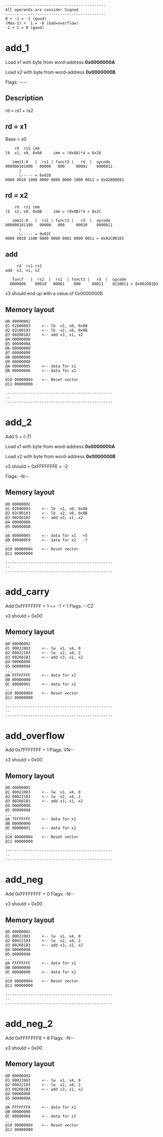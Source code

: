 ```
--------------------------------------------
All operands are consider Signed
--------------------------------------------
0 + -1 = -1 (good)
(Max-1) +  1 = -8 (bad=overflow)
-1 + 1 = 0 (good)

```

# add_1
Load x1 with byte from word-address **0x0000000A**

Load x2 with byte from word-address **0x0000000B**

Flags: ----

## Description
rd = rs1 + rs2

## rd = x1
Base = x0
```
    rd  rs1 imm
lb  x1, x0, 0x0A     imm = (0x0A)*4 = 0x28

   imm11:0   |  rs1 | funct3 |   rd  |  opcode
000000101000   00000   000     00001    0000011
      |
      \----- = 0x028
0000 0010 1000 0000 0000 0000 1000 0011 = 0x02800083
```

## rd = x2
```
    rd  rs1 imm
lb  x2, x0, 0x0B     imm = (0x0B)*4 = 0x2C

   imm11:0   |  rs1 | funct3 |   rd  |  opcode
000000101100   00000   000     00010    0000011
      |
      \----- = 0x02C
0000 0010 1100 0000 0000 0001 0000 0011 = 0x02C00103
```

## add
```
     rd  rs1 rs2
add  x3, x1, x2

   func7   |  rs2  |  rs1  | funct3 |   rd  |  opcode
  0000000    00010   00001    000     00011    0110011 = 0x002081B3
```

x3 should end up with a value of 0x0000000B

## Memory layout
```
@0 00000002
@1 02800083     <-- lb  x1, x0, 0x0A
@2 02C00103     <-- lb  x2, x0, 0x0B
@3 002081B3     <-- add x3, x1, x2
@4 00000008     
@5 0000000A     
@6 00000000     
@7 00000000     
@8 00000000     
@9 00000000     
@A 00000005     <-- data for x1
@B 00000006     <-- data for x2
...
@10 00000004    <-- Reset vector
@11 00000000
```

```
-----------------------------------------------
--
-----------------------------------------------
```

# add_2
Add 5 + (-7) 

Load x1 with byte from word-address **0x0000000A**

Load x2 with byte from word-address **0x0000000B**

x3 should = 0xFFFFFFFE = -2

Flags: -N--

## Memory layout
```
@0 00000002
@1 02800083     <-- lb  x1, x0, 0x0A
@2 02C00103     <-- lb  x2, x0, 0x0B
@3 002081B3     <-- add x3, x1, x2
@4 00000008     
@5 0000000A     
...
@A 00000005     <-- data for x1   +5
@B 000000F9     <-- data for x2   -7
...
@10 00000004    <-- Reset vector
@11 00000000
```

```
-----------------------------------------------
--
-----------------------------------------------
```

# add_carry
Add 0xFFFFFFFF + 1   == -1 + 1
Flags: --CZ

x3 should = 0x00

## Memory layout
```
@0 00000002
@1 00022083     <-- lw  x1, x4, 0
@2 00822103     <-- lw  x2, x4, 2
@3 002081B3     <-- add x3, x1, x2
@4 00000008     
@5 0000000A     
...
@A FFFFFFFF     <-- data for x1
@B 00000000
@C 00000001     <-- data for x2
...
@10 00000004    <-- Reset vector
@11 00000000
```

```
-----------------------------------------------
--
-----------------------------------------------
```

# add_overflow
Add 0x7FFFFFFF + 1
Flags: VN--

x3 should = 0x00

## Memory layout
```
@0 00000002
@1 00022083     <-- lw  x1, x4, 0
@2 00822103     <-- lw  x2, x4, 2
@3 002081B3     <-- add x3, x1, x2
@4 00000008     
@5 0000000A     
...
@A 7FFFFFFF     <-- data for x1
@B 00000000
@C 00000001     <-- data for x2
...
@10 00000004    <-- Reset vector
@11 00000000
```

```
-----------------------------------------------
--
-----------------------------------------------
```

# add_neg
Add 0xFFFFFFFF + 0
Flags: -N--

x3 should = 0x00

## Memory layout
```
@0 00000002
@1 00022083     <-- lw  x1, x4, 0
@2 00822103     <-- lw  x2, x4, 2
@3 002081B3     <-- add x3, x1, x2
@4 00000008     
@5 0000000A     
...
@A FFFFFFFF     <-- data for x1
@B 00000000
@C 00000000     <-- data for x2
...
@10 00000004    <-- Reset vector
@11 00000000
```

```
-----------------------------------------------
--
-----------------------------------------------
```

# add_neg_2
Add 0xFFFFFFF8 + 8
Flags: -N--

x3 should = 0x00

## Memory layout
```
@0 00000002
@1 00022083     <-- lw  x1, x4, 0
@2 00822103     <-- lw  x2, x4, 2
@3 002081B3     <-- add x3, x1, x2
@4 00000008     
@5 0000000A     
...
@A FFFFFFF8     <-- data for x1
@B 00000000
@C 00000008     <-- data for x2
...
@10 00000004    <-- Reset vector
@11 00000000
```

